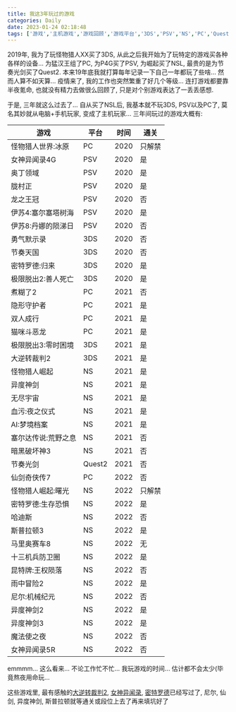 ```yaml
---
title: 我这3年玩过的游戏
categories: Daily
date: 2023-01-24 02:18:48
tags: ['游戏','主机游戏','游戏回顾','游戏平台','3DS','PSV','NS','PC','Quest2']
---
```


2019年, 我为了玩怪物猎人XX买了3DS, 从此之后我开始为了玩特定的游戏买各种各样的设备... 为猛汉王组了PC, 为P4G买了PSV, 为崛起买了NSL, 最贵的是为节奏光剑买了Quest2. 本来19年底我就打算每年记录一下自己一年都玩了些啥... 然而人算不如天算... 疫情来了, 我的工作也突然繁重了好几个等级... 连打游戏都要靠半夜氪命, 也就没有精力去做很么回顾了, 只是对个别游戏表达了一丢丢感想.
<!-- 摘要部分 -->
<!-- more -->

于是, 三年就这么过去了... 自从买了NSL后, 我基本就不玩3DS, PSV以及PC了, 莫名其妙就从电脑+手机玩家, 变成了主机玩家... 三年间玩过的游戏大概有:

游戏|平台|时间|通关
-|-|-|-
怪物猎人世界:冰原|PC|2020|只解禁
女神异闻录4G|PSV|2020|是
奥丁领域|PSV|2020|是
胧村正|PSV|2020|是
龙之王冠|PSV|2020|否
伊苏4:塞尔塞塔树海|PSV|2020|是
伊苏8:丹娜的陨涕日|PSV|2020|否
勇气默示录|3DS|2020|否
节奏天国|3DS|2020|否
密特罗德:归来|3DS|2020|是
极限脱出2:善人死亡|3DS|2020|是
煮糊了2|PC|2021|否
隐形守护者|PC|2021|是
双人成行|PC|2021|是
猫咪斗恶龙|PC|2021|是
极限脱出3:零时困境|3DS|2021|是
大逆转裁判2|3DS|2021|是
怪物猎人崛起|NS|2021|是
异度神剑|NS|2021|是
无尽宇宙|NS|2021|是
血污:夜之仪式|NS|2021|是
AI:梦境档案|NS|2021|是
塞尔达传说:荒野之息|NS|2021|否
暗黑破坏神3|NS|2021|否
节奏光剑|Quest2|2021|否
仙剑奇侠传7|PC|2022|否
怪物猎人崛起:曙光|NS|2022|只解禁
密特罗德:生存恐惧|NS|2022|是
哈迪斯|NS|2022|否
斯普拉顿3|NS|2022|是
马里奥赛车8|NS|2022|无
十三机兵防卫圈|NS|2022|是
昆特牌:王权陨落|NS|2022|否
雨中冒险2|NS|2022|是
尼尔:机械纪元|NS|2022|否
异度神剑2|NS|2022|是
异度神剑3|NS|2022|是
魔法使之夜|NS|2022|否
女神异闻录5R|NS|2022|否

emmmm... 这么看来... 不论工作忙不忙... 我玩游戏的时间... 估计都不会太少(毕竟熬夜用命玩...

这些游戏里, 最有感触的[大逆转裁判2](大逆转裁判2), [女神异闻录](女神异闻录4和5), [密特罗德](密特罗德)已经写过了, 尼尔, 仙剑, 异度神剑, 斯普拉顿就等通关或段位上去了再来填坑好了
